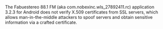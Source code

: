 The Fabuestereo 88.1 FM (aka com.nobexinc.wls_27892411.rc) application 3.2.3 for Android does not verify X.509 certificates from SSL servers, which allows man-in-the-middle attackers to spoof servers and obtain sensitive information via a crafted certificate.
